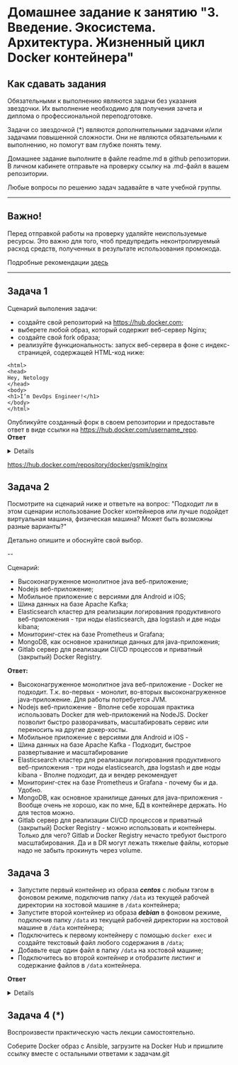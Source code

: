 # Домашнее задание к занятию "3. Введение. Экосистема. Архитектура. Жизненный цикл Docker контейнера"

## Как сдавать задания

Обязательными к выполнению являются задачи без указания звездочки. Их выполнение необходимо для получения зачета и диплома о профессиональной переподготовке.

Задачи со звездочкой (*) являются дополнительными задачами и/или задачами повышенной сложности. Они не являются обязательными к выполнению, но помогут вам глубже понять тему.

Домашнее задание выполните в файле readme.md в github репозитории. В личном кабинете отправьте на проверку ссылку на .md-файл в вашем репозитории.

Любые вопросы по решению задач задавайте в чате учебной группы.

---


## Важно!

Перед отправкой работы на проверку удаляйте неиспользуемые ресурсы.
Это важно для того, чтоб предупредить неконтролируемый расход средств, полученных в результате использования промокода.

Подробные рекомендации [здесь](https://github.com/netology-code/virt-homeworks/blob/virt-11/r/README.md)

---

## Задача 1

Сценарий выполения задачи:

- создайте свой репозиторий на https://hub.docker.com;
- выберете любой образ, который содержит веб-сервер Nginx;
- создайте свой fork образа;
- реализуйте функциональность:
запуск веб-сервера в фоне с индекс-страницей, содержащей HTML-код ниже:
```
<html>
<head>
Hey, Netology
</head>
<body>
<h1>I’m DevOps Engineer!</h1>
</body>
</html>
```
Опубликуйте созданный форк в своем репозитории и предоставьте ответ в виде ссылки на https://hub.docker.com/username_repo. \
**Ответ**
<details>

``` bash
vagrant@server1:~$ mkdir mydocker
vagrant@server1:~$ cd mydocker/
vagrant@server1:~/mydocker$ vi Dockerfile
vagrant@server1:~/mydocker$ 
vagrant@server1:~/mydocker$ 
vagrant@server1:~/mydocker$ vi index.html
vagrant@server1:~/mydocker$ vi Dockerfile
vagrant@server1:~/mydocker$ docker build -t gsmik/nginx
"docker build" requires exactly 1 argument.
See 'docker build --help'.

Usage:  docker build [OPTIONS] PATH | URL | -

Build an image from a Dockerfile
vagrant@server1:~/mydocker$ ls
Dockerfile  index.html
vagrant@server1:~/mydocker$ docker build -t gsmik/nginx
"docker build" requires exactly 1 argument.
See 'docker build --help'.

Usage:  docker build [OPTIONS] PATH | URL | -

Build an image from a Dockerfile
vagrant@server1:~/mydocker$ docker build -t gsmik/nginx:v1 .
Sending build context to Docker daemon  3.072kB
Error response from daemon: dockerfile parse error line 2: unknown instruction: MAINTENER
vagrant@server1:~/mydocker$ vi Dockerfile
vagrant@server1:~/mydocker$ docker build -t gsmik/nginx:v1 .
Sending build context to Docker daemon  3.072kB
Step 1/4 : FROM nginx:latest
latest: Pulling from library/nginx
8740c948ffd4: Pull complete 
d2c0556a17c5: Pull complete 
c8b9881f2c6a: Pull complete 
693c3ffa8f43: Pull complete 
8316c5e80e6d: Pull complete 
b2fe3577faa4: Pull complete 
Digest: sha256:b8f2383a95879e1ae064940d9a200f67a6c79e710ed82ac42263397367e7cc4e
Status: Downloaded newer image for nginx:latest
 ---> a99a39d070bf
Step 2/4 : MAINTAINER Sergey Gnetov
 ---> Running in 7c6457a10aa8
Removing intermediate container 7c6457a10aa8
 ---> 3858d471b3fc
Step 3/4 : ENV TZ=Europe/Moscow
 ---> Running in e2460467d1c8
Removing intermediate container e2460467d1c8
 ---> 6046504626f4
Step 4/4 : COPY ./index.html /usr/share/nginx/html/index.html
 ---> 24cd00d65909
Successfully built 24cd00d65909
Successfully tagged gsmik/nginx:v1
vagrant@server1:~/mydocker$ docker images
REPOSITORY    TAG       IMAGE ID       CREATED          SIZE
gsmik/nginx   v1        24cd00d65909   26 seconds ago   142MB
nginx         latest    a99a39d070bf   8 days ago       142MB
vagrant@server1:~/mydocker$ docker run -it -d -p 8080:80 --name nginx gsmik/nginx:latest
Unable to find image 'gsmik/nginx:latest' locally
docker: Error response from daemon: pull access denied for gsmik/nginx, repository does not exist or may require 'docker login': denied: requested access to the resource is denied.
See 'docker run --help'.
vagrant@server1:~/mydocker$ docker images
REPOSITORY    TAG       IMAGE ID       CREATED         SIZE
gsmik/nginx   v1        24cd00d65909   2 minutes ago   142MB
nginx         latest    a99a39d070bf   8 days ago      142MB
vagrant@server1:~/mydocker$ docker run -it -d -p 8080:80 --name nginx gsmik/nginx:v1
dd5b68250c101ae2ad36fefce6fa9a90df080415facf8b7ec09dec8579874b54
vagrant@server1:~/mydocker$ 
vagrant@server1:~/mydocker$ 
vagrant@server1:~/mydocker$ 
vagrant@server1:~/mydocker$ 
vagrant@server1:~/mydocker$ 
vagrant@server1:~/mydocker$ docker ps
CONTAINER ID   IMAGE            COMMAND                  CREATED          STATUS          PORTS                                   NAMES
dd5b68250c10   gsmik/nginx:v1   "/docker-entrypoint.…"   23 seconds ago   Up 21 seconds   0.0.0.0:8080->80/tcp, :::8080->80/tcp   nginx
vagrant@server1:~/mydocker$  curl 0.0.0.0:8080
<html>
<head>
Hey, Netology
</head>
<body>
<h1>I’m DevOps Engineer!</h1>
</body>
</html>
vagrant@server1:~/mydocker$ 
vagrant@server1:~/mydocker$ docker login -u gsmik
Password: 
WARNING! Your password will be stored unencrypted in /home/vagrant/.docker/config.json.
Configure a credential helper to remove this warning. See
https://docs.docker.com/engine/reference/commandline/login/#credentials-store

Login Succeeded
vagrant@server1:~/mydocker$ docker push gsmij/nginx:v1
The push refers to repository [docker.io/gsmij/nginx]
An image does not exist locally with the tag: gsmij/nginx
vagrant@server1:~/mydocker$ docker push gsmik/nginx:v1
The push refers to repository [docker.io/gsmik/nginx]
fa54b8866871: Pushed 
80115eeb30bc: Mounted from library/nginx 
049fd3bdb25d: Mounted from library/nginx 
ff1154af28db: Mounted from library/nginx 
8477a329ab95: Mounted from library/nginx 
7e7121bf193a: Mounted from library/nginx 
67a4178b7d47: Mounted from library/nginx 
v1: digest: sha256:24e100bcc9702f7479710b94b77ac835330db8bafe54191d85555fa08b5092aa size: 1777
```
</details>

https://hub.docker.com/repository/docker/gsmik/nginx


## Задача 2

Посмотрите на сценарий ниже и ответьте на вопрос:
"Подходит ли в этом сценарии использование Docker контейнеров или лучше подойдет виртуальная машина, физическая машина? Может быть возможны разные варианты?"

Детально опишите и обоснуйте свой выбор.

--

Сценарий:

- Высоконагруженное монолитное java веб-приложение;
- Nodejs веб-приложение;
- Мобильное приложение c версиями для Android и iOS;
- Шина данных на базе Apache Kafka;
- Elasticsearch кластер для реализации логирования продуктивного веб-приложения - три ноды elasticsearch, два logstash и две ноды kibana;
- Мониторинг-стек на базе Prometheus и Grafana;
- MongoDB, как основное хранилище данных для java-приложения;
- Gitlab сервер для реализации CI/CD процессов и приватный (закрытый) Docker Registry.

**Ответ:**
* Высоконагруженное монолитное java веб-приложение - Docker не подходит. Т.к. во-первых - монолит, во-вторых высоконагруженное java-приложение. Для работы потребуется JVM.
* Nodejs веб-приложение - Вполне себе хорошая практика использовать Docker для web-приложений на NodeJS. Docker позволит быстро разворачивать, масштабировать сервис или переносить на другие докер-хосты.
* Мобильное приложение c версиями для Android и iOS - 
* Шина данных на базе Apache Kafka - Подходит, быстрое развертывание и масштабирование
* Elasticsearch кластер для реализации логирования продуктивного веб-приложения - три ноды elasticsearch, два logstash и две ноды kibana - Вполне подходит, да и вендер рекомендует
* Мониторинг-стек на базе Prometheus и Grafana - почему бы и да. Удобно.
* MongoDB, как основное хранилище данных для java-приложения - Вообще очень не хорошо, как по мне, БД в контейнере держать. Но для тестов можно.
* Gitlab сервер для реализации CI/CD процессов и приватный (закрытый) Docker Registry - можно использовать и контейнеры. Только для чего? Gitlab и Docker Registry нечасто требуют быстрого масштабирования. Да и в DR могут лежать тяжелые файлы, которые надо не забыть  прокинуть через volume.


## Задача 3

- Запустите первый контейнер из образа ***centos*** c любым тэгом в фоновом режиме, подключив папку ```/data``` из текущей рабочей директории на хостовой машине в ```/data``` контейнера;
- Запустите второй контейнер из образа ***debian*** в фоновом режиме, подключив папку ```/data``` из текущей рабочей директории на хостовой машине в ```/data``` контейнера;
- Подключитесь к первому контейнеру с помощью ```docker exec``` и создайте текстовый файл любого содержания в ```/data```;
- Добавьте еще один файл в папку ```/data``` на хостовой машине;
- Подключитесь во второй контейнер и отобразите листинг и содержание файлов в ```/data``` контейнера.

**Ответ**
<details>

```bash
vagrant@server1:~/task3$ docker run -it -d --name centos -v /data:/data centos /bin/bash
5e36992389a47730218779bcd7b9bd85f72bcb95c3bdef342b2effd11a9b9b04
vagrant@server1:~/task3$ docker run -it -d --name debian -v /data:/data debian /bin/bash
434b386e5a73fe35a3e0af03caee1b6f913fb6a1ebc2e31efff5e0cfaf7e45c9
vagrant@server1:~/task3$ docker ps -a
CONTAINER ID   IMAGE     COMMAND       CREATED              STATUS          PORTS     NAMES
434b386e5a73   debian    "/bin/bash"   44 seconds ago       Up 43 seconds             debian
5e36992389a4   centos    "/bin/bash"   About a minute ago   Up 58 seconds             centos
vagrant@server1:~/task3$ docker exec -it centos bash
root@5e36992389a4 /# touch /data/from.centos.txt
root@5e36992389a4 /# ls /data/
from.centos.txt
vagrant@server1:~/task3$ sudo touch /data/from.host.txt
vagrant@server1:~/task3$ ls /data/
from.centos.txt  from.host.txt
vagrant@server1:~/task3$ docker exec -it debian bash
root@434b386e5a73:/# ls /data
from.centos.txt  from.host.txt
```
</details>

## Задача 4 (*)

Воспроизвести практическую часть лекции самостоятельно.

Соберите Docker образ с Ansible, загрузите на Docker Hub и пришлите ссылку вместе с остальными ответами к задачам.git
